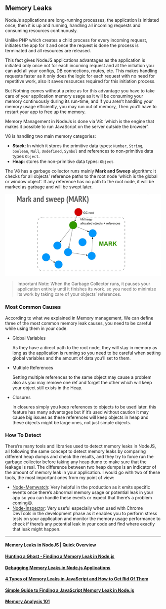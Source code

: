 ## Memory Leaks
NodeJs applications are long-running processes, the application is initiated once, then it is up and running, handling all incoming requests and consuming resources continuously.

Unlike PHP which creates a child process for every incoming request, initiates the app for it and once the request is done the process is terminated and all resources are released.

This fact gives NodeJS applications advantages as the application is initiated only once not for each incoming request and at the initiation you can add all your configs, DB connections, routes, etc. This makes handling requests faster as it only does the logic for each request with no need for repetitive work, also it saves resources required for this initiation process.

But Nothing comes without a price as for this advantage you have to take care of your application memory usage as it will be consuming your memory continuously during its run-time, and if you aren’t handling your memory usage efficiently, you may run out of memory, Then you’ll have to restart your app to free up the memory.

Memory Management in NodeJs is done via V8: ‘which is the engine that makes it possible to run JavaScript on the server outside the browser’.

V8 is handling two main memory categories:
* __Stack__: In which it stores the primitive data types: `Number`, `String`, `boolean`, `Null`, `Undefined`, `Symbol` and references to non-primitive data types `Object`.
* __Heap__: stores the non-primitive data types: `Object`.

The V8 has a garbage collector runs mainly __Mark and Sweep__ algorithm:
It checks for all objects’ reference paths to the root node ‘which is the global or window object’. If any reference has no path to the root node, it will be marked as garbage and will be swept later.

![v8-mark-and-sweep](../images/v8-mark-and-sweep.gif)

> Important Note: When the Garbage Collector runs, it pauses your application entirely until it finishes its work. so you need to minimize its work by taking care of your objects’ references.


### Most Common Causes
According to what we explained in Memory management, We can define three of the most common memory leak causes, you need to be careful while using them in your code.
* Global Variables

    As they have a direct path to the root node, they will stay in memory as long as the application is running so you need to be careful when setting global variables and the amount of data you’ll set to them.

* Multiple References

    Setting multiple references to the same object may cause a problem also as you may remove one ref and forget the other which will keep your object still exists in the Heap.

* Closures

    In closures simply you keep references to objects to be used later. this feature has many advantages but if it’s used without caution it may cause big issues as these references will keep objects in heap and these objects might be large ones, not just simple objects.


### How To Detect
There’re many tools and libraries used to detect memory leaks in NodeJS, all following the same concept to detect memory leaks by comparing different heap dumps and check the results, and they try to force run the garbage collector before taking any heap dump to make sure that the leakage is real.
The difference between two heap dumps is an indicator of the amount of memory leak in your application. I would go with two of these tools, the most important ones from my point of view:

* [Node-Memwatch](https://github.com/lloyd/node-memwatch): Very helpful in the production as it emits specific events once there’s abnormal memory usage or potential leak in your app so you can handle these events or expect that there’s a problem coming😄.
* [Node-Inspector](https://nodejs.org/en/docs/guides/debugging-getting-started/): Very useful especially when used with Chrome DevTools in the development phase as it enables you to perform stress tests on your application and monitor the memory usage performance to check if there’s any potential leak in your code and find where exactly that leak might happen.

---

#### [Memory Leaks in NodeJS | Quick Overview](https://medium.com/tech-tajawal/memory-leaks-in-nodejs-quick-overview-988c23b24dba)

#### [Hunting a Ghost - Finding a Memory Leak in Node.js](https://blog.risingstack.com/finding-a-memory-leak-in-node-js/)

#### [Debugging Memory Leaks in Node.js Applications](https://www.toptal.com/nodejs/debugging-memory-leaks-node-js-applications)

#### [4 Types of Memory Leaks in JavaScript and How to Get Rid Of Them](https://auth0.com/blog/four-types-of-leaks-in-your-javascript-code-and-how-to-get-rid-of-them/)

#### [Simple Guide to Finding a JavaScript Memory Leak in Node.js](https://www.alexkras.com/simple-guide-to-finding-a-javascript-memory-leak-in-node-js/)

#### [Memory Analysis 101](https://developer.chrome.com/devtools/docs/memory-analysis-101)
